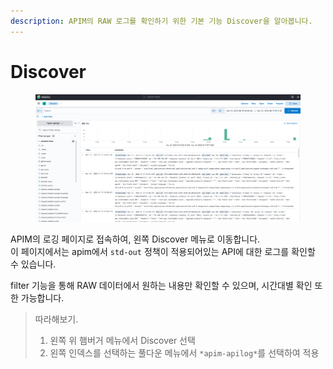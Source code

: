 ```yaml
---
description: APIM의 RAW 로그를 확인하기 위한 기본 기능 Discover을 알아봅니다.
---
```


# Discover

<figure><img src="../../.gitbook/assets/image (50).png" alt=""><figcaption></figcaption></figure>

APIM의 로깅 페이지로 접속하여, 왼쪽 Discover 메뉴로 이동합니다.\
이 페이지에서는 apim에서 `std-out` 정책이 적용되어있는 API에 대한 로그를 확인할 수 있습니다.

filter 기능을 통해 RAW 데이터에서 원하는 내용만 확인할 수 있으며, 시간대별 확인 또한 가능합니다.

> 따라해보기.
>
> 1. 왼쪽 위 햄버거 메뉴에서 Discover 선택
> 2. 왼쪽 인덱스를 선택하는 풀다운 메뉴에서 `*apim-apilog*`를 선택하여 적용
>
>
